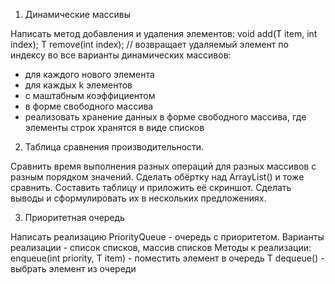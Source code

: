 1. Динамические массивы

Написать метод добавления и удаления элементов:
void add(T item, int index);
T remove(int index); // возвращает удаляемый элемент
по индексу во все варианты динамических массивов:
- для каждого нового элемента
- для каждых k элементов
- с маштабным коэффициентом
- в форме свободного массива
- реализовать хранение данных в форме свободного массива, где элементы строк
хранятся в виде списков
    
2. Таблица сравнения производительности.

Сравнить время выполнения разных операций
для разных массивов с разным порядком значений.
Сделать обёртку над ArrayList() и тоже сравнить.
Составить таблицу и приложить её скриншот.
Сделать выводы и сформулировать их в нескольких предложениях.

3. Приоритетная очередь

Написать реализацию PriorityQueue - очередь с приоритетом.
Варианты реализации - список списков, массив списков
Методы к реализации:
enqueue(int priority, T item) - поместить элемент в очередь
T dequeue() - выбрать элемент из очереди


